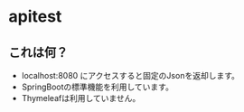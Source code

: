 # apitest

## これは何？

- localhost:8080 にアクセスすると固定のJsonを返却します。
- SpringBootの標準機能を利用しています。
- Thymeleafは利用していません。